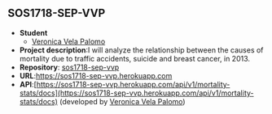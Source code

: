 ## SOS1718-SEP-VVP

- **Student**
  - [Veronica Vela Palomo](https://github.com/kkdekiki)
- **Project description**:I will analyze the relationship between the causes of mortality due to traffic accidents, suicide and breast cancer, in 2013. 
- **Repository**: [sos1718-sep-vvp](https://github.com/kkdekiki/sos1718-sep-vvp.git)
- **URL**:https://sos1718-sep-vvp.herokuapp.com
- **API**:[https://sos1718-sep-vvp.herokuapp.com/api/v1/mortality-stats/docs](https://sos1718-sep-vvp.herokuapp.com/api/v1/mortality-stats/docs) (developed by [Veronica Vela Palomo](https://github.com/kkdekiki))

   